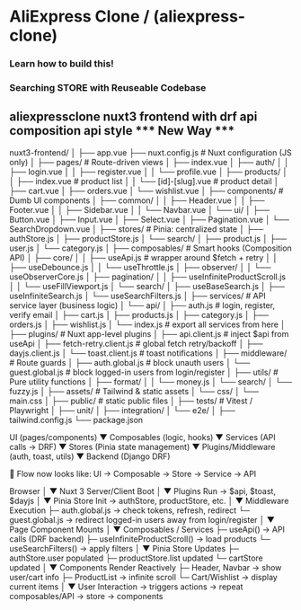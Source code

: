 # AliExpress Clone / (aliexpress-clone)

### Learn how to build this!
### Searching STORE with Reuseable Codebase
<!-- // https://collectionapi.metmuseum.org/public/collection/v1/departments -->

## aliexpressclone nuxt3 frontend with drf api composition api style *** New Way ***
nuxt3-frontend/
│
├── app.vue
├── nuxt.config.js                  # Nuxt configuration (JS only)
│
├── pages/                          # Route-driven views
│   ├── index.vue
│   ├── auth/
│   │   ├── login.vue
│   │   ├── register.vue
│   │   └── profile.vue
│   ├── products/
│   │   ├── index.vue               # product list
│   │   └── [id]-[slug].vue         # product detail
│   ├── cart.vue
│   ├── orders.vue
│   └── wishlist.vue
│
├── components/                     # Dumb UI components
│   ├── common/
│   │   ├── Header.vue
│   │   ├── Footer.vue
│   │   ├── Sidebar.vue
│   │   └── Navbar.vue
│   └── ui/
│       ├── Button.vue
│       ├── Input.vue
│       ├── Select.vue
│       ├── Pagination.vue
│       └── SearchDropdown.vue
│
├── stores/                         # Pinia: centralized state
│   ├── authStore.js
│   ├── productStore.js
│   └── search/
│       ├── product.js
│       ├── user.js
│       └── category.js
│
├── composables/                    # Smart hooks (Composition API)
│   ├── core/
│   │   ├── useApi.js               # wrapper around $fetch + retry
│   │   ├── useDebounce.js
│   │   └── useThrottle.js
│   ├── observer/
│   │   └── useObserverCore.js
│   ├── pagination/
│   │   ├── useInfiniteProductScroll.js
│   │   └── useFillViewport.js
│   └── search/
│       ├── useBaseSearch.js
│       ├── useInfiniteSearch.js
│       └── useSearchFilters.js
│
├── services/                       # API service layer (business logic)
│   └── api/
│       ├── auth.js                 # login, register, verify email
│       ├── cart.js
│       ├── products.js
│       ├── category.js
│       ├── orders.js
│       ├── wishlist.js
│       └── index.js                # export all services from here
│
├── plugins/                        # Nuxt app-level plugins
│   ├── api.client.js               # inject $api from useApi
│   ├── fetch-retry.client.js       # global fetch retry/backoff
│   ├── dayjs.client.js
│   └── toast.client.js             # toast notifications
│
├── middleware/                     # Route guards
│   ├── auth.global.js              # block unauth users
│   └── guest.global.js             # block logged-in users from login/register
│
├── utils/                          # Pure utility functions
│   ├── format/
│   │   └── money.js
│   └── search/
│       └── fuzzy.js
│
├── assets/                         # Tailwind & static assets
│   └── css/
│       └── main.css
│
├── public/                         # static public files
│
├── tests/                          # Vitest / Playwright
│   ├── unit/
│   ├── integration/
│   └── e2e/
│
├── tailwind.config.js
└── package.json


UI (pages/components)
   ▼
Composables (logic, hooks)
   ▼
Services (API calls → DRF)
   ▼
Stores (Pinia state management)
   ▼
Plugins/Middleware (auth, toast, utils)
   ▼
Backend (Django DRF)



🔑 Flow now looks like:
UI → Composable → Store → Service → API



Browser
   │
   ▼
Nuxt 3 Server/Client Boot
   │
   ▼
Plugins Run → $api, $toast, $dayjs
   │
   ▼
Pinia Store Init → authStore, productStore, etc.
   │
   ▼
Middleware Execution
   ├─ auth.global.js → check tokens, refresh, redirect
   └─ guest.global.js → redirect logged-in users away from login/register
   │
   ▼
Page Component Mounts
   │
   ▼
Composables / Services
   ├─ useApi() → API calls (DRF backend)
   ├─ useInfiniteProductScroll() → load products
   └─ useSearchFilters() → apply filters
   │
   ▼
Pinia Store Updates
   ├─ authStore.user populated
   ├─ productStore.list updated
   └─ cartStore updated
   │
   ▼
Components Render Reactively
   ├─ Header, Navbar → show user/cart info
   ├─ ProductList → infinite scroll
   └─ Cart/Wishlist → display current items
   │
   ▼
User Interaction → triggers actions → repeat composables/API → store → components
